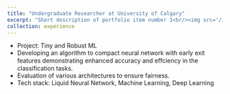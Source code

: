 ```yaml
---
title: "Undergraduate Researcher at University of Calgary"
excerpt: "Short description of portfolio item number 1<br/><img src='/images/mitacs.png'>"
collection: experience
---
```


- Project: Tiny and Robust ML
- Developing an algorithm to compact neural network with early exit features demonstrating enhanced accuracy and eﬀciency in the classification tasks.
- Evaluation of various architectures to ensure fairness.
- Tech stack: Liquid Neural Network, Machine Learning, Deep Learning
